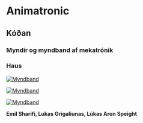 # Animatronic

## Kóðan

### Myndir og myndband af mekatrónik

### Haus

[![Myndband](https://i.ytimg.com/vi/jkB-AlOwPUE/hq2.jpg?sqp=-oaymwE9CNACELwBSFryq4qpAy8IARUAAAAAGAAlAADIQj0AgKJDeAHwAQH4Ac4FgAKACooCDAgAEAEYSiBlKEcwDw==&rs=AOn4CLBIq4EuMFZlA7SF92BV9sHLipYARg)](https://youtube.com/shorts/jkB-AlOwPUE?feature=share)

[![Myndband](https://linksharing.samsungcloud.com/ls/public/v1/links/1676903574644LjVbwH3/contents/7bbf0620b12b11ed89ba8eddef23ce47/resized/760?signature=KBNoHMgUK6vfyaIajYqss8v8IObbKY2LR_eDRbY0UEj9u40vlmKVPd2j03zaSXrLit0NhUNfBjsY6CZ5AjRLaCmGzWpEefkPp7JAql8l_K1nEBm4H-5d476BLS736vfvVwv7mGFHmMjdMUKOD2DfOg&storageType=file)](https://linksharing.samsungcloud.com/n7PwEVV2G8gH)

[![Myndband](https://linksharing.samsungcloud.com/ls/public/v1/links/1676904834867LucppPn/contents/6b496ee0b12e11ed93cfb29167985735/resized/760?signature=KBNoHMgUK6vfyaIajYqss8v8IObbKY2LR_eDRbY0UEj9u40vlmKVPd2j03zaSXrLit0NhUNfBjsY6CZ5AjRLaCmGzWpEefkPp7JAql8l_K1nEBm4H-5d476BLS736vfvVwv7mGFHmMjdMUKOD2DfOg&storageType=file)](https://linksharing.samsungcloud.com/bSyQPeOK1N5U)


**Emil Sharifi, Lukas Grigaliunas, Lúkas Aron Speight**
